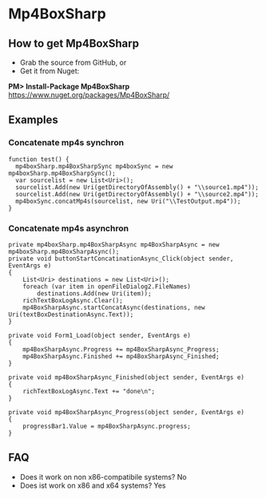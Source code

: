 Mp4BoxSharp
===========

## How to get Mp4BoxSharp

- Grab the source from GitHub, or
- Get it from Nuget:

**PM> Install-Package Mp4BoxSharp**
https://www.nuget.org/packages/Mp4BoxSharp/

## Examples

### Concatenate mp4s synchron
```
function test() {
  mp4boxSharp.mp4BoxSharpSync mp4boxSync = new mp4boxSharp.mp4BoxSharpSync();
  var sourcelist = new List<Uri>();
  sourcelist.Add(new Uri(getDirectoryOfAssembly() + "\\source1.mp4"));
  sourcelist.Add(new Uri(getDirectoryOfAssembly() + "\\source2.mp4"));
  mp4boxSync.concatMp4s(sourcelist, new Uri("\\TestOutput.mp4"));
}
```

### Concatenate mp4s asynchron
```
private mp4boxSharp.mp4BoxSharpAsync mp4BoxSharpAsync = new mp4boxSharp.mp4BoxSharpAsync();
private void buttonStartConcatinationAsync_Click(object sender, EventArgs e)
{
    List<Uri> destinations = new List<Uri>();
    foreach (var item in openFileDialog2.FileNames)
        destinations.Add(new Uri(item));
    richTextBoxLogAsync.Clear();
    mp4BoxSharpAsync.startConcatAsync(destinations, new Uri(textBoxDestinationAsync.Text));
}

private void Form1_Load(object sender, EventArgs e)
{
    mp4BoxSharpAsync.Progress += mp4BoxSharpAsync_Progress;
    mp4BoxSharpAsync.Finished += mp4BoxSharpAsync_Finished;
}

private void mp4BoxSharpAsync_Finished(object sender, EventArgs e)
{
    richTextBoxLogAsync.Text += "done\n";
}

private void mp4BoxSharpAsync_Progress(object sender, EventArgs e)
{
    progressBar1.Value = mp4BoxSharpAsync.progress;
}
```

## FAQ
- Does it work on non x86-compatibile systems?
No
- Does ist work on x86 and x64 systems?
Yes

